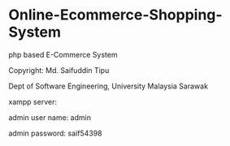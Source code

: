 # Online-Ecommerce-Shopping-System
php based  E-Commerce System

Copyright: Md. Saifuddin Tipu 


Dept of Software Engineering, 
University Malaysia Sarawak


xampp server:


admin user name: admin


admin password: saif54398
